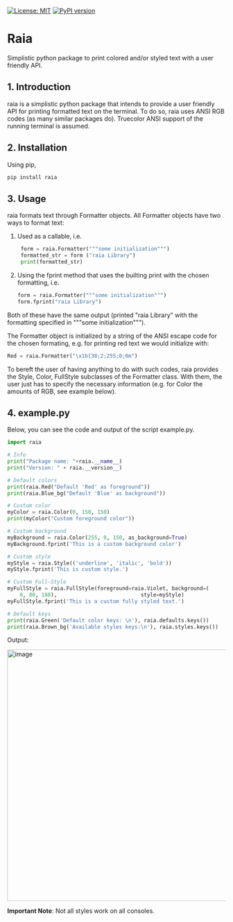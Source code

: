 [![License: MIT](https://img.shields.io/badge/License-MIT-green.svg)](LICENSE)
[![PyPI version](https://badge.fury.io/py/raia.svg)](https://badge.fury.io/py/raia)
# Raia
Simplistic python package to print colored and/or styled text with a user friendly API.

## 1. Introduction
raia is a simplistic python package that intends to provide a user friendly API for printing formatted text on the terminal. To do so, raia uses ANSI RGB codes (as many similar packages do). Truecolor ANSI support of the running terminal is assumed.

## 2. Installation
Using pip,

```bash
pip install raia
```

## 3. Usage
raia formats text through Formatter objects. All Formatter objects have two ways to format text:
1. Used as a callable, i.e.
   ```python
    form = raia.Formatter("""some initialization""")
    formatted_str = form ("raia Library")
    print(formatted_str)
    ```
2. Using the fprint method that uses the builting print with the chosen formatting, i.e.
   ```python
   form = raia.Formatter("""some initialization""")
   form.fprint("raia Library")
   ```
Both of these have the same output (printed "raia Library" with the formatting specified in """some initialization""").

The Formatter object is initialized by a string  of the ANSI escape code for the chosen formating, e.g. for printing red text we would initialize with:
```python
Red = raia.Formatter("\x1b[38;2;255;0;0m")
```
To bereft the user of having anything to do with such codes, raia provides the Style, Color, FullStyle subclasses of the Formatter class. With them, the user just has to specify the necessary information (e.g. for Color the amounts of RGB, see example below).

## 4. example.py
Below, you can see the code and output of the script example.py. 
```python
import raia

# Info
print("Package name: "+raia.__name__)
print("Version: " + raia.__version__)

# Default colors
print(raia.Red("Default 'Red' as foreground"))
print(raia.Blue_bg("Default 'Blue' as background"))

# Custom color
myColor = raia.Color(0, 150, 150)
print(myColor("Custom foreground color"))

# Custom background
myBackground = raia.Color(255, 0, 150, as_background=True)
myBackground.fprint('This is a custom background color')

# Custom style
myStyle = raia.Style(('underline', 'italic', 'bold'))
myStyle.fprint('This is custom style.')

# Custom Full-Style
myFullStyle = raia.FullStyle(foreground=raia.Violet, background=(
    0, 80, 180),                           style=myStyle)
myFullStyle.fprint('This is a custom fully styled text.')

# Default keys
print(raia.Green('Default color keys: \n'), raia.defaults.keys())
print(raia.Brown_bg('Available styles keys:\n'), raia.styles.keys())
```
Output:

<img width="580" alt="image" src="https://github.com/user-attachments/assets/ac304761-98d5-4446-acda-7d3df64e47f8">



**Important Note**: Not all styles work on all consoles.
